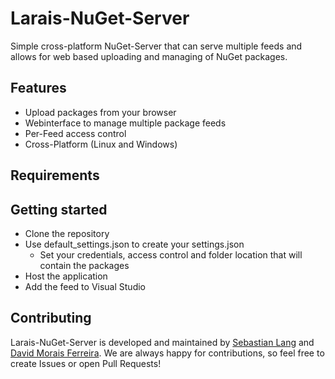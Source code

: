 # Larais-NuGet-Server

Simple cross-platform NuGet-Server that can serve multiple feeds and allows for web based uploading and managing of NuGet packages.

## Features
* Upload packages from your browser
* Webinterface to manage multiple package feeds
* Per-Feed access control
* Cross-Platform (Linux and Windows)

## Requirements

## Getting started

* Clone the repository
* Use default_settings.json to create your settings.json
	* Set your credentials, access control and folder location that will contain the packages
* Host the application
* Add the feed to Visual Studio

## Contributing

Larais-NuGet-Server is developed and maintained by [Sebastian Lang](https://github.com/SebastianLang) and [David Morais Ferreira](https://github.com/DavidMoraisFerreira). We are always happy for contributions, so feel free to create Issues or open Pull Requests!